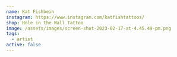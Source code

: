 ```yaml
---
name: Kat Fishbein
instagram: https://www.instagram.com/katfishtattoos/
shop: Hole in the Wall Tattoo
image: /assets/images/screen-shot-2023-02-17-at-4.45.49-pm.png
tags:
  - artist
active: false
---
```

